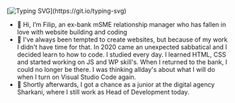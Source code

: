 
[![Typing SVG](https://readme-typing-svg.herokuapp.com?font=roboto&duration=3000&color=FFFFFF&width=600&lines=+I+am+a+creative+frontend+web+developer;UX+%26+UI+designer+and++Adobe+XD+enthusiastic;+from+Slovakia+based+in+Bratislava.)](https://git.io/typing-svg)
- 👋 Hi, I’m Filip, an ex-bank mSME relationship manager who has fallen in love with website building and coding
- 👀 I've always been tempted to create websites, but because of my work I didn't have time for that. In 2020 came an unexpected sabbatical and I decided learn to how to code. I studied every day. I learned HTML, CSS and started working on JS and WP skill's. When I returned to the bank, I could no longer be there. I was  thinking allday's about what I will do when I turn on Visual Studio Code again. 
- 🌱 Shortly afterwards, I got a chance as a junior at the digital agency Sharkani, where I still work as Head of Development today.


